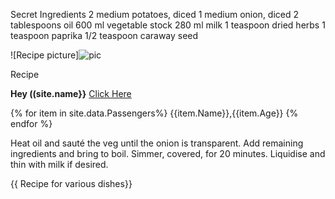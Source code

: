 Secret Ingredients
2 medium potatoes, diced
1 medium onion, diced
2 tablespoons oil
600 ml vegetable stock
280 ml milk
1 teaspoon dried herbs
1 teaspoon paprika
1/2 teaspoon caraway seed

![Recipe picture]![pic](https://upload.wikimedia.org/wikipedia/commons/thumb/f/fd/RMS_Titanic_3.jpg/1200px-RMS_Titanic_3.jpg)

Recipe


**Hey ((site.name}}**
[Click Here]({{site.www.google.com}})

{% for item in site.data.Passengers%}
{{item.Name}},{{item.Age}}
{% endfor %}

Heat oil and sauté the veg until the onion is transparent.
Add remaining ingredients and bring to boil.
Simmer, covered, for 20 minutes.
Liquidise and thin with milk if desired.



<!DOCTYPE html>
<html lang="en">
<head></head>
<body>
<main>
<div>
{{ Recipe for various dishes}}
</div>
</main>
</body>
</html>
